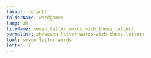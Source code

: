 ```yaml
---
layout: default
folderName: wordgames
lang: zh
fileName: seven_letter_words_with_these_letters
permalink: zh/seven-letter-words-with-these-letters
tool: seven-letter-words
letter: 7
---
```

